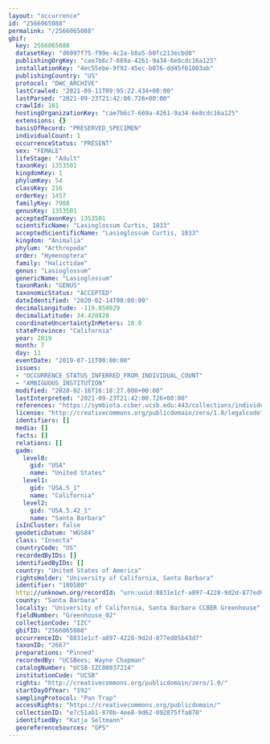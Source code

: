 ```yaml
---
layout: "occurrence"
id: "2566065088"
permalink: "/2566065088"
gbif:
  key: 2566065088
  datasetKey: "d6097f75-f99e-4c2a-b8a5-b0fc213ecbd0"
  publishingOrgKey: "cae7b6c7-669a-4261-9a34-6e8cdc16a125"
  installationKey: "4ec55ebe-9f92-45ec-b076-dd45f61003ab"
  publishingCountry: "US"
  protocol: "DWC_ARCHIVE"
  lastCrawled: "2021-09-11T09:05:22.434+00:00"
  lastParsed: "2021-09-23T21:42:00.726+00:00"
  crawlId: 161
  hostingOrganizationKey: "cae7b6c7-669a-4261-9a34-6e8cdc16a125"
  extensions: {}
  basisOfRecord: "PRESERVED_SPECIMEN"
  individualCount: 1
  occurrenceStatus: "PRESENT"
  sex: "FEMALE"
  lifeStage: "Adult"
  taxonKey: 1353501
  kingdomKey: 1
  phylumKey: 54
  classKey: 216
  orderKey: 1457
  familyKey: 7908
  genusKey: 1353501
  acceptedTaxonKey: 1353501
  scientificName: "Lasioglossum Curtis, 1833"
  acceptedScientificName: "Lasioglossum Curtis, 1833"
  kingdom: "Animalia"
  phylum: "Arthropoda"
  order: "Hymenoptera"
  family: "Halictidae"
  genus: "Lasioglossum"
  genericName: "Lasioglossum"
  taxonRank: "GENUS"
  taxonomicStatus: "ACCEPTED"
  dateIdentified: "2020-02-14T00:00:00"
  decimalLongitude: -119.858029
  decimalLatitude: 34.420828
  coordinateUncertaintyInMeters: 10.0
  stateProvince: "California"
  year: 2019
  month: 7
  day: 11
  eventDate: "2019-07-11T00:00:00"
  issues:
  - "OCCURRENCE_STATUS_INFERRED_FROM_INDIVIDUAL_COUNT"
  - "AMBIGUOUS_INSTITUTION"
  modified: "2020-02-16T16:18:27.000+00:00"
  lastInterpreted: "2021-09-23T21:42:00.726+00:00"
  references: "https://symbiota.ccber.ucsb.edu:443/collections/individual/index.php?occid=180580"
  license: "http://creativecommons.org/publicdomain/zero/1.0/legalcode"
  identifiers: []
  media: []
  facts: []
  relations: []
  gadm:
    level0:
      gid: "USA"
      name: "United States"
    level1:
      gid: "USA.5_1"
      name: "California"
    level2:
      gid: "USA.5.42_1"
      name: "Santa Barbara"
  isInCluster: false
  geodeticDatum: "WGS84"
  class: "Insecta"
  countryCode: "US"
  recordedByIDs: []
  identifiedByIDs: []
  country: "United States of America"
  rightsHolder: "University of California, Santa Barbara"
  identifier: "180580"
  http://unknown.org/recordId: "urn:uuid:8831e1cf-a897-4228-9d2d-877ed05b43d7"
  county: "Santa Barbara"
  locality: "University of California, Santa Barbara CCBER Greenhouse"
  fieldNumber: "Greenhouse_02"
  collectionCode: "IZC"
  gbifID: "2566065088"
  occurrenceID: "8831e1cf-a897-4228-9d2d-877ed05b43d7"
  taxonID: "2667"
  preparations: "Pinned"
  recordedBy: "UCSBees; Wayne Chapman"
  catalogNumber: "UCSB-IZC00037214"
  institutionCode: "UCSB"
  rights: "http://creativecommons.org/publicdomain/zero/1.0/"
  startDayOfYear: "192"
  samplingProtocol: "Pan Trap"
  accessRights: "https://creativecommons.org/publicdomain/"
  collectionID: "e7c51ab1-870b-4ee8-9d62-092875ffa870"
  identifiedBy: "Katja Seltmann"
  georeferenceSources: "GPS"
---
```

